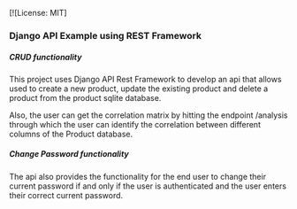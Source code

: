 [![License: MIT]

### Django API Example using REST Framework

##### CRUD functionality
This project uses Django API Rest Framework to develop an api that allows used to create a new product, update the existing product and delete a product from the product sqlite database.

Also, the user can get the correlation matrix by hitting the endpoint /analysis through which the user can identify the correlation between different columns of the Product database.

##### Change Password functionality
The api also provides the functionality for the end user to change their current password if and only if the user is authenticated and the user enters their correct current password.

